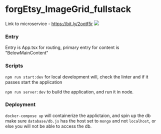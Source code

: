 # forgEtsy_ImageGrid_fullstack

Link to microservice - https://bit.ly/2oqtf5r
![](https://gifs-n-stuff.s3.us-east-2.amazonaws.com/header+forgetsy.gif)

### Entry

Entry is App.tsx for routing, primary entry for content is "BelowMainContent"

### Scripts

`npm run start:dev` for local development will, check the linter and if it passes start the application

`npm run server:dev` to build the application, and run it in node.

### Deployment

`docker-compose up` will containerize the applictaion, and spin up the db
make sure `database/db.js` has the host set to `mongo` and not `localhost`, or else you will not be able to access the db.
